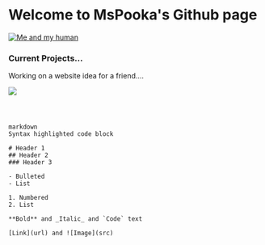 # Welcome to MsPooka's Github page

<a href="Me and my human."><img src="http://www.lovethispic.com/uploaded_images/254892-Cute-Angry-Cat.jpg" title="Me and my human" /></a>

### Current Projects...


Working on a website idea for a friend....


<img src="https://i.imgur.com/zclNU7cm.jpg" />


```



markdown
Syntax highlighted code block

# Header 1
## Header 2
### Header 3

- Bulleted
- List

1. Numbered
2. List

**Bold** and _Italic_ and `Code` text

[Link](url) and ![Image](src)
```
